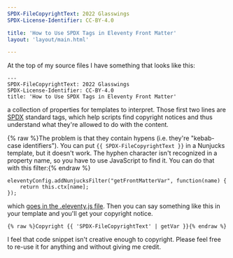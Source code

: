 ```yaml
---
SPDX-FileCopyrightText: 2022 Glasswings
SPDX-License-Identifier: CC-BY-4.0

title: 'How to Use SPDX Tags in Eleventy Front Matter'
layout: 'layout/main.html'

---
```


At the top of my source files I have something that looks like this:

    ---
    SPDX-FileCopyrightText: 2022 Glasswings
    SPDX-License-Identifier: CC-BY-4.0
    title: 'How to Use SPDX Tags in Eleventy Front Matter'

a collection of properties for templates to interpret.
Those first two lines are [SPDX][spdx] standard tags, which help
scripts find copyright notices and thus understand what they're
allowed to do with the content.

[spdx]: https://spdx.dev

{% raw %}The problem is that they contain hypens (i.e. they're
"kebab-case identifiers").  You can put `{{ SPDX-FileCopyrightText }}`
in a Nunjucks template, but it doesn't work.  The hyphen character
isn't recognized in a property name, so you have to use JavaScript to
find it.  You can do that with this filter:{% endraw %}

    eleventyConfig.addNunjucksFilter("getFrontMatterVar", function(name) {
        return this.ctx[name];
    });

which [goes in the .eleventy.js file][11ty-filter].  Then you can say
something like this in your template and you'll get your copyright
notice.

    {% raw %}Copyright {{ 'SPDX-FileCopyrightText' | getVar }}{% endraw %}

[11ty-filter]: https://www.11ty.dev/docs/filters/

I feel that code snippet isn't creative enough to copyright.  Please
feel free to re-use it for anything and without giving me credit.
